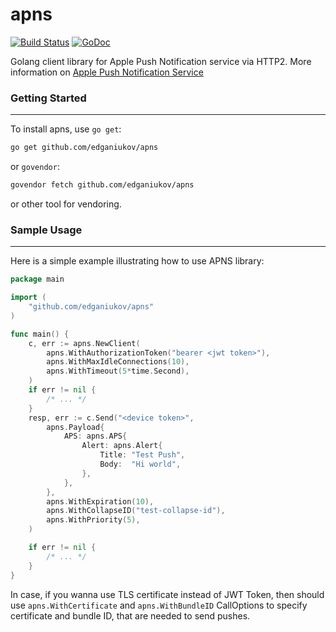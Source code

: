 # apns
[![Build Status](https://travis-ci.org/edganiukov/apns.svg?branch=master)](https://travis-ci.org/edganiukov/apns)
[![GoDoc](https://godoc.org/github.com/edganiukov/apns?status.svg)](https://godoc.org/github.com/edganiukov/apns)

Golang client library for Apple Push Notification service via HTTP2. More information on [Apple Push Notification Service](https://developer.apple.com/library/content/documentation/NetworkingInternet/Conceptual/RemoteNotificationsPG/APNSOverview.html)

### Getting Started
-------------------
To install apns, use `go get`:

```bash
go get github.com/edganiukov/apns
```
or `govendor`:

```bash
govendor fetch github.com/edganiukov/apns
```
or other tool for vendoring.

### Sample Usage
----------------
Here is a simple example illustrating how to use APNS library:
```go
package main

import (
	"github.com/edganiukov/apns"
)

func main() {
	c, err := apns.NewClient(
		apns.WithAuthorizationToken("bearer <jwt token>"),
		apns.WithMaxIdleConnections(10),
		apns.WithTimeout(5*time.Second),
	)
	if err != nil {
		/* ... */
	}
	resp, err := c.Send("<device token>",
		apns.Payload{
			APS: apns.APS{
				Alert: apns.Alert{
					Title: "Test Push",
					Body:  "Hi world",
				},
			},
		},
		apns.WithExpiration(10),
		apns.WithCollapseID("test-collapse-id"),
		apns.WithPriority(5),
	)

	if err != nil {
		/* ... */
	}
}
```
In case, if you wanna use TLS certificate instead of JWT Token, then should use `apns.WithCertificate` and `apns.WithBundleID` CallOptions to specify certificate and bundle ID, that are needed to send pushes.
